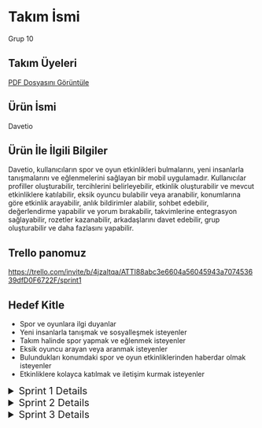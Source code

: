 # Takım İsmi

Grup 10

## Takım Üyeleri

[PDF Dosyasını Görüntüle](https://github.com/yusufth007/OUA-application-group-ten/blob/master/NAME.pdf)

## Ürün İsmi

Davetio

## Ürün İle İlgili Bilgiler

Davetio, kullanıcıların spor ve oyun etkinlikleri bulmalarını, yeni insanlarla tanışmalarını ve eğlenmelerini sağlayan bir mobil uygulamadır. Kullanıcılar profiller oluşturabilir, tercihlerini belirleyebilir, etkinlik oluşturabilir ve mevcut etkinliklere katılabilir, eksik oyuncu bulabilir veya aranabilir, konumlarına göre etkinlik arayabilir, anlık bildirimler alabilir, sohbet edebilir, değerlendirme yapabilir ve yorum bırakabilir, takvimlerine entegrasyon sağlayabilir, rozetler kazanabilir, arkadaşlarını davet edebilir, grup oluşturabilir ve daha fazlasını yapabilir.

## Trello panomuz

https://trello.com/invite/b/4jzaltqa/ATTI88abc3e6604a56045943a707453639dfD0F6722F/sprint1

## Hedef Kitle

- Spor ve oyunlara ilgi duyanlar
- Yeni insanlarla tanışmak ve sosyalleşmek isteyenler
- Takım halinde spor yapmak ve eğlenmek isteyenler
- Eksik oyuncu arayan veya aranmak isteyenler
- Bulundukları konumdaki spor ve oyun etkinliklerinden haberdar olmak isteyenler
- Etkinliklere kolayca katılmak ve iletişim kurmak isteyenler

<details>

  <summary style="font-size: 20px;">Sprint 1 Details</summary>

  <h1>Sprint 1</h1>
  
  

  <details>
    <summary style="font-size: 32px;">App Screenshots</summary>
    <img src="https://github.com/yusufth007/OUA-application-group-ten/blob/master/SignIn.png" alt="alt text" width="450" height="800">
    <img src="https://github.com/yusufth007/OUA-application-group-ten/blob/master/SignUp.png" alt="alt text" width="450" height="800">

  </details>

  <details>
    <summary style="font-size: 32px;">Sprint Board Update Screenshots</summary>
    <img src="https://github.com/yusufth007/OUA-application-group-ten/blob/master/trello1.png" alt="alt text" width="960" height="540">
  </details>


  - Sprint Notes:
    - Ekibimiz takım değişimlerinden sonra geçte olsa tanışmış ve çalışmaya başlamıştır. Yapılan 3-4 toplantı sonucu uygulama fikrine karar verilmiş ve sprint boyunca yeni fikirler geliştirilmiştir.Trello sayfası kurularak görev dağılımı yapılmıştır. Login ve Sign Up sayfalarının UI tasarımları figmada yapılmış ve flutter'a da aktarılmıştır.
  - Sprint içinde tamamlanması tahmin edilen puan: 200 puan 
  - Puan Tamamlama Mantığı:
    - Toplamda proje boyunca tamamlanması gereken backlog puanı 200 olarak belirlenmiştir. Geç toplandığımız için ilk sprinti 50 Diğer 2 Sprinti ise 75er puan olarak düşündük.
  - Daily Scrum: https://drive.google.com/drive/folders/1DlQ4lR8WlsumHNqshH5eU3ItnMilqOSe?usp=drive_link
  - Sprint Review:
    - Yapılacak fikre karar verildi. 
    - Görev takibi için hangi uygulamayı kullanıcağımıza karar verdik.
    - Görev dağılımları yapıldı
    - Figma'dan Login ve Sign Up sayfalarının tasarımları yapıldı.
    - Yapılan Tasarımlar Flutter'a aktarılmaya başlandı.
  - Sprint Retrospective:
    - Takım üyelerinin gelecek sprintlerde aktif olması gerektiğine vurgu yapılmıştır.
    - UI tasarımları ile Flutter kısmının eş zamanlı gidilmesine karar verilmiştir.
    - Gelecek Sprintte Firebase ile Veritabanına bağlanma işinin yapılmaya başlanmasına kararı verilmiştir.
   
    
  
</details>

<details>

  <summary style="font-size: 20px;">Sprint 2 Details</summary>

  <h1>Sprint 2</h1>
  
  

  <details>
    <summary style="font-size: 32px;">App Screenshots</summary>
    <img src="https://github.com/yusufth007/OUA-application-group-ten/blob/master/WhatsApp Image 2024-07-17 at 23.41.46.jpeg" alt="alt text" width="960" height="540">
    

  </details>

  <details>
    <summary style="font-size: 32px;">Sprint Board Update Screenshots</summary>
    <img src="https://github.com/yusufth007/OUA-application-group-ten/blob/master/WhatsApp Image 2024-07-17 at 09.22.28.jpeg" alt="alt text" width="960" height="540">
  </details>


  - Sprint Notes:
    - Ekip bu sprintte bir araya gelememiştir.
  - Sprint içinde tamamlanması tahmin edilen puan: 75 puan 
  - Puan Tamamlama Mantığı:
    - Toplamda proje boyunca tamamlanması gereken backlog puanı 200 olarak belirlenmiştir. Geç toplandığımız için ilk sprinti 50 Diğer 2 Sprinti ise 75er puan olarak düşündük.
  - Daily Scrum: https://drive.google.com/drive/folders/1DlQ4lR8WlsumHNqshH5eU3ItnMilqOSe?usp=drive_link
  - Sprint Review:
    - UI Tasarımları yapıldı.
    - Trello görev dağılımı güncellendi.
  - Sprint Retrospective:
    - Takım üyelerinin gelecek sprintlerde aktif olması gerektiğine vurgu yapılmıştır.
  
   
    
  
</details>

<details>

  <summary style="font-size: 20px;">Sprint 3 Details</summary>

  <h1>Sprint 3</h1>
  
  

  <details>
    <summary style="font-size: 32px;">App Screenshots</summary>
    <img src="https://github.com/yusufth007/OUA-application-group-ten/blob/master/Screenshot_20240801_195413.png" alt="alt text" width="960" height="540">
    <img src="https://github.com/yusufth007/OUA-application-group-ten/blob/master/Screenshot_20240801_195440.png" alt="alt text" width="960" height="540">
    <img src="https://github.com/yusufth007/OUA-application-group-ten/blob/master/Screenshot_20240801_195446.png" alt="alt text" width="960" height="540">
    <img src="https://github.com/yusufth007/OUA-application-group-ten/blob/master/Screenshot_20240801_195507.png" alt="alt text" width="960" height="540">

    

  </details>

  <details>
    <summary style="font-size: 32px;">Sprint Board Update Screenshots</summary>
    <img src="https://github.com/yusufth007/OUA-application-group-ten/blob/master/WhatsApp Image 2024-07-17 at 09.22.28.jpeg" alt="alt text" width="960" height="540">
  </details>


  - Sprint Notes:
    - Ekip bu sprintte bir araya gelememiştir.
  - Sprint içinde tamamlanması tahmin edilen puan: 75 puan 
  - Puan Tamamlama Mantığı:
    - Toplamda proje boyunca tamamlanması gereken backlog puanı 200 olarak belirlenmiştir. Geç toplandığımız için ilk sprinti 50 Diğer 2 Sprinti ise 75er puan olarak düşündük.
  - Daily Scrum: https://drive.google.com/drive/folders/1DlQ4lR8WlsumHNqshH5eU3ItnMilqOSe?usp=drive_link
  - Sprint Review:
    - UI Tasarımları yapıldı.
    - Trello görev dağılımı güncellendi.
  - Sprint Retrospective:
    - Takım üyelerinin gelecek sprintlerde aktif olması gerektiğine vurgu yapılmıştır.
  
   
    
  
</details>
